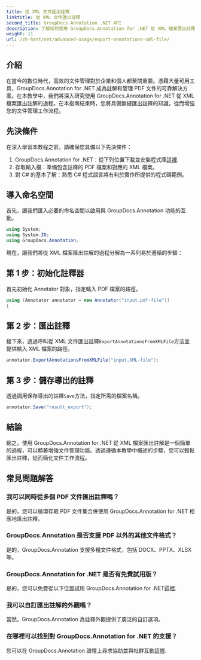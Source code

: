 ```yaml
---
title: 從 XML 文件匯出註釋
linktitle: 從 XML 文件匯出註釋
second_title: GroupDocs.Annotation .NET API
description: 了解如何使用 GroupDocs.Annotation for .NET 從 XML 檔案匯出註釋，有效簡化文件管理工作流程。
weight: 11
url: /zh-hant/net/advanced-usage/export-annotations-xml-file/
---
```

## 介紹
在當今的數位時代，高效的文件管理對於企業和個人都至關重要。憑藉大量可用工具，GroupDocs.Annotation for .NET 成為註解和管理 PDF 文件的可靠解決方案。在本教學中，我們將深入研究使用 GroupDocs.Annotation for .NET 從 XML 檔案匯出註解的過程。在本指南結束時，您將具備無縫匯出註釋的知識，從而增強您的文件管理工作流程。
## 先決條件
在深入學習本教程之前，請確保您具備以下先決條件：
1.  GroupDocs.Annotation for .NET：從下列位置下載並安裝程式庫[這裡](https://releases.groupdocs.com/annotation/net/).
2. 存取輸入檔：準備包含註釋的 PDF 檔案和對應的 XML 檔案。
3. 對 C# 的基本了解：熟悉 C# 程式語言將有利於實作所提供的程式碼範例。

## 導入命名空間
首先，讓我們匯入必要的命名空間以啟用與 GroupDocs.Annotation 功能的互動。
```csharp
using System;
using System.IO;
using GroupDocs.Annotation;
```

現在，讓我們將從 XML 檔案匯出註解的過程分解為一系列易於遵循的步驟：
## 第 1 步：初始化註釋器
首先初始化 Annotator 對象，指定輸入 PDF 檔案的路徑。
```csharp
using (Annotator annotator = new Annotator("input.pdf-file"))
{
```
## 第 2 步：匯出註釋
接下來，透過呼叫從 XML 文件匯出註釋`ExportAnnotationsFromXMLFile`方法並提供輸入 XML 檔案的路徑。
```csharp
annotator.ExportAnnotationsFromXMLFile("input.XML-file");
```
## 第 3 步：儲存導出的註釋
透過調用保存導出的註釋`Save`方法，指定所需的檔案名稱。
```csharp
annotator.Save("result_export");
```

## 結論
總之，使用 GroupDocs.Annotation for .NET 從 XML 檔案匯出註解是一個簡單的過程，可以顯著增強文件管理功能。透過遵循本教學中概述的步驟，您可以輕鬆匯出註釋，從而簡化文件工作流程。
## 常見問題解答
### 我可以同時從多個 PDF 文件匯出註釋嗎？
是的，您可以循環存取 PDF 文件集合併使用 GroupDocs.Annotation for .NET 相應地匯出註釋。
### GroupDocs.Annotation 是否支援 PDF 以外的其他文件格式？
是的，GroupDocs.Annotation 支援多種文件格式，包括 DOCX、PPTX、XLSX 等。
### GroupDocs.Annotation for .NET 是否有免費試用版？
是的，您可以免費從以下位置試用 GroupDocs.Annotation for .NET[這裡](https://releases.groupdocs.com/).
### 我可以自訂匯出註解的外觀嗎？
當然，GroupDocs.Annotation 為註釋外觀提供了廣泛的自訂選項。
### 在哪裡可以找到對 GroupDocs.Annotation for .NET 的支援？
您可以在 GroupDocs.Annotation 論壇上尋求協助並與社群互動[這裡](https://forum.groupdocs.com/c/annotation/10).